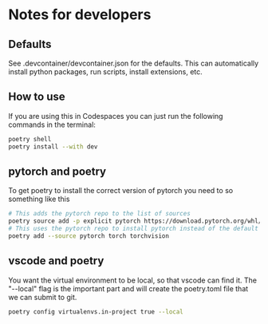 # Notes for developers

## Defaults
See .devcontainer/devcontainer.json for the defaults.  This can 
automatically install python packages, run scripts, install extensions, etc.

## How to use

If you are using this in Codespaces you can just run the following commands in the terminal:

```bash
poetry shell
poetry install --with dev
```

## pytorch and poetry
To get poetry to install the correct version of pytorch you need to so something like this

```bash
# This adds the pytorch repo to the list of sources
poetry source add -p explicit pytorch https://download.pytorch.org/whl/cpu
# This uses the pytorch repo to install pytorch instead of the default
poetry add --source pytorch torch torchvision
```

## vscode and poetry
You want the virtual environment to be local, so that vscode can find it.  The "--local" flag is the important part
and will create the poetry.toml file that we can submit to git.

```bash
poetry config virtualenvs.in-project true --local
```